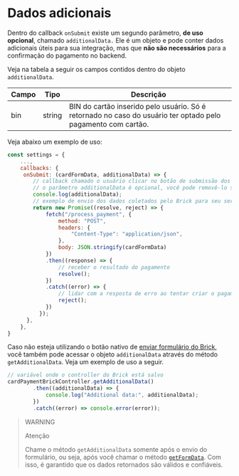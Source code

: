 # Dados adicionais

Dentro do callback `onSubmit` existe um segundo parâmetro, **de uso opcional**, chamado `additionalData.` Ele é um objeto e pode conter dados adicionais úteis para sua integração, mas que **não são necessários** para a confirmação do pagamento no backend.

Veja na tabela a seguir os campos contidos dentro do objeto `additionalData`.

| Campo | Tipo | Descrição |
|--- |--- | --- |
| bin | string | BIN do cartão inserido pelo usuário. Só é retornado no caso do usuário ter optado pelo pagamento com cartão. |

Veja abaixo um exemplo de uso:

```javascript
const settings = {
    ...,
    callbacks: {
     onSubmit: (cardFormData, additionalData) => {
        // callback chamado o usuário clicar no botão de submissão dos dados
        // o parâmetro additionalData é opcional, você pode removê-lo se quiser 
        console.log(additionalData);
        // exemplo de envio dos dados coletados pelo Brick para seu servidor
        return new Promise((resolve, reject) => {
            fetch("/process_payment", { 
                method: "POST",
                headers: {
                    "Content-Type": "application/json",
                },
                body: JSON.stringify(cardFormData)
            })
            .then((response) => {
                // receber o resultado do pagamento
                resolve();
            })
            .catch((error) => {
                // lidar com a resposta de erro ao tentar criar o pagamento
                reject();
            })
          });
      },
    },
}
```

Caso não esteja utilizando o botão nativo de [enviar formulário do Brick](/development/pt/docs/checkout-bricks/card-payment-brick/additional-customization/hide-element), você também pode acessar o objeto `additionalData` através do método `getAdditionalData`. Veja um exemplo de uso a seguir.

```javascript
// variável onde o controller do Brick está salvo
cardPaymentBrickController.getAdditionalData()
        .then((additionalData) => {
            console.log("Additional data:", additionalData);
        })
        .catch((error) => console.error(error));
```

> WARNING
>
> Atenção
>
> Chame o método `getAdditionalData` somente após o envio do formulário, ou seja, após você chamar o método [`getFormData`](/development/pt/docs/checkout-bricks/card-payment-brick/additional-customization/hide-element). Com isso, é garantido que os dados retornados são válidos e confiáveis.